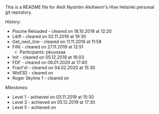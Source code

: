 This is a README file for AleX Nyström *AleXwern*'s Hive Helsinki personal git repostory.

*History:*

* Piscine Reloaded	- cleared on 18.10.2019 at 12:20
* Libft				- cleared on 02.11.2019 at 19:30
* Get_next_line		- cleared on 11.11.2019 at 11:58
* Fillit				- cleared on 27.11.2019 at 12:51
  * Participants:		pkuussaa
* Init				- cleared on 05.12.2019 at 16:03
* FDF					- cleared on 06.01.2020 at 17:40
* Fract'ol    - cleared on 04.02.2020 at 15:30
* Wolf3D      - cleared on
* Roger Skyline 1   - cleared on 

*Milestones:*

* Level 1     - achieved on 03.11.2019 at 15:30
* Level 3     - achieved on 05.12.2019 at 17:30
* Level 5     - achieved on
